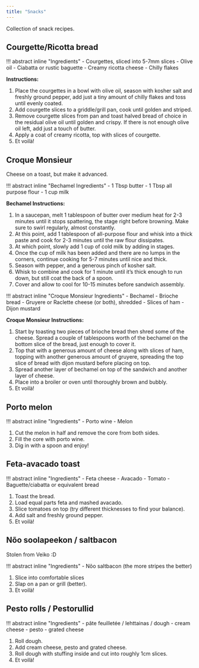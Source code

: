```yaml
---
title: "Snacks"
---
```


Collection of snack recipes.

## Courgette/Ricotta bread

!!! abstract inline "Ingredients"
    - Courgettes, sliced into 5-7mm slices
    - Olive oil
    - Ciabatta or rustic baguette
    - Creamy ricotta cheese
    - Chilly flakes

**Instructions:**

1. Place the courgettes in a bowl with olive oil, season with kosher salt and freshly ground pepper, add just a tiny amount of chilly flakes and toss until evenly coated.
2. Add courgette slices to a griddle/grill pan, cook until golden and striped.
3. Remove courgette slices from pan and toast halved bread of choice in the residual olive oil until golden and crispy. If there is not enough olive oil left, add just a touch of butter.
4. Apply a coat of creamy ricotta, top with slices of courgette.
5. Et voilà!

## Croque Monsieur

Cheese on a toast, but make it advanced.

!!! abstract inline "Bechamel Ingredients"
    - 1 Tbsp butter
    - 1 Tbsp all purpose flour
    - 1 cup milk

**Bechamel Instructions:**

1. In a saucepan, melt 1 tablespoon of butter over medium heat for 2-3 minutes until it stops spattering, the stage right before browning. Make sure to swirl regularly, almost constantly.
2. At this point, add 1 tablespoon of all-purpose flour and whisk into a thick paste and cook for 2-3 minutes until the raw flour dissipates.
3. At which point, slowly add 1 cup of cold milk by adding in stages.
4. Once the cup of milk has been added and there are no lumps in the corners, continue cooking for 5-7 minutes until nice and thick.
5. Season with pepper, and a generous pinch of kosher salt.
6. Whisk to combine and cook for 1 minute until it’s thick enough to run down, but still coat the back of a spoon.
7. Cover and allow to cool for 10-15 minutes before sandwich assembly.

!!! abstract inline "Croque Monsieur Ingredients"
    - Bechamel
    - Brioche bread
    - Gruyere or Raclette cheese (or both), shredded
    - Slices of ham
    - Dijon mustard

**Croque Monsieur Instructions:**

1. Start by toasting two pieces of brioche bread then shred some of the cheese. Spread a couple of tablespoons worth of the bechamel on the bottom slice of the bread, just enough to cover it.
2. Top that with a generous amount of cheese along with slices of ham, topping with another generous amount of gruyere, spreading the top slice of bread with dijon mustard before placing on top.
3. Spread another layer of bechamel on top of the sandwich and another layer of cheese.
4. Place into a broiler or oven until thoroughly brown and bubbly.
5. Et voilà!

## Porto melon

!!! abstract inline "Ingredients"
    - Porto wine
    - Melon

1. Cut the melon in half and remove the core from both sides.
2. Fill the core with porto wine.
3. Dig in with a spoon and enjoy!

## Feta-avacado toast

!!! abstract inline "Ingredients"
    - Feta cheese
    - Avacado
    - Tomato
    - Baguette/ciabatta or equivalent bread

1. Toast the bread.
2. Load equal parts feta and mashed avacado.
3. Slice tomatoes on top (try different thicknesses to find your balance).
4. Add salt and freshly ground pepper.
5. Et voilà!

## Nõo soolapeekon / saltbacon

Stolen from Veiko :D

!!! abstract inline "Ingredients"
    - Nõo saltbacon (the more stripes the better)

1. Slice into comfortable slices
2. Slap on a pan or grill (better).
3. Et voilà!

## Pesto rolls / Pestorullid

!!! abstract inline "Ingredients"
    - pâte feuilletée / lehttainas / dough
    - cream cheese
    - pesto
    - grated cheese

1. Roll dough.
2. Add cream cheese, pesto and grated cheese.
3. Roll dough with stuffing inside and cut into roughly 1cm slices.
4. Et voilà!

